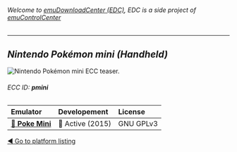 ###### Welcome to [emuDownloadCenter (EDC)](https://github.com/PhoenixInteractiveNL/emuDownloadCenter/wiki/), EDC is a side project of [emuControlCenter](https://github.com/PhoenixInteractiveNL/emuControlCenter/wiki/)
***
## _Nintendo Pokémon mini (Handheld)_
![](https://raw.githubusercontent.com/wiki/PhoenixInteractiveNL/emuDownloadCenter/images_platform/ecc_pmini_teaser.png "Nintendo Pokémon mini ECC teaser.")
###### ECC ID: **pmini**

| Emulator | Developement | License |
|:---------|:-------------|:--------|
| [:file_folder: **Poke Mini**](https://github.com/PhoenixInteractiveNL/emuDownloadCenter/wiki/Emulator-pokemini#menu) | :large_blue_circle: Active (2015) | GNU GPLv3 |

[:arrow_backward: Go to platform listing](https://github.com/PhoenixInteractiveNL/emuDownloadCenter/wiki/EDC-Platform-List)
